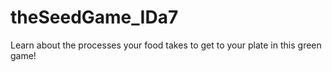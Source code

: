 # theSeedGame_IDa7
 Learn about the processes your food takes to get to your plate in this green game!
